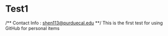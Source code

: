 Test1
=====
/**
Contact Info : shen113@purduecal.edu
**/
This is the first test for using GitHub for personal items
